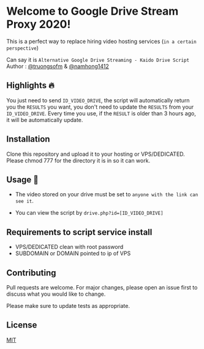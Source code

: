 # Welcome to Google Drive Stream Proxy 2020!

This is a perfect way to replace hiring video hosting services (`in a certain perspective`)

Can say it is `Alternative Google Drive Streaming - Kaido Drive Script`
Author : [@truongsofm](https://github.com/truongsofm) & [@namhong1412](https://github.com/namhong1412)

## Highlights 🔥

You just need to send `ID_VIDEO_DRIVE`, the script will automatically return you the `RESULTS` you want, you don't need to update the `RESULTS` from your `ID_VIDEO_DRIVE`. Every time you use, if the `RESULT` is older than 3 hours ago, it will be automatically update.

## Installation

Clone this repository and upload it to your hosting or VPS/DEDICATED. Please chmod 777 for the directory it is in so it can work.


## Usage 🚀
- The video stored on your drive must be set to `anyone with the link can see it`.

- You can view the script by `drive.php?id=[ID_VIDEO_DRIVE]`

## Requirements to script service install

- VPS/DEDICATED clean with root password
- SUBDOMAIN or DOMAIN pointed to ip of VPS

## Contributing
Pull requests are welcome. For major changes, please open an issue first to discuss what you would like to change.

Please make sure to update tests as appropriate.

## License
[MIT](https://choosealicense.com/licenses/mit/)

